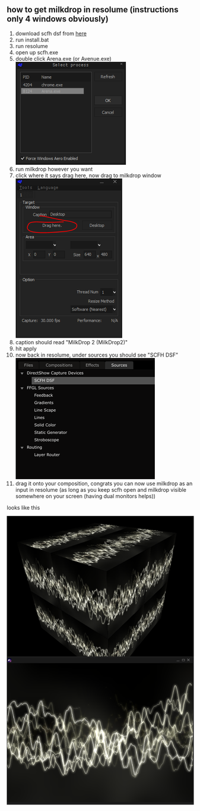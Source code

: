 ## how to get milkdrop in resolume (instructions only 4 windows obviously)

1. download scfh dsf from [here](http://mosax.sakura.ne.jp/yp4g/fswiki.cgi?page=SCFH+DSF)
2. run install.bat
3. run resolume
4. open up scfh.exe
5. double click Arena.exe (or Avenue.exe) ![step1](https://raw.githubusercontent.com/pussinboot/mdvj/master/tutorial/scfh_step_1.PNG)
6. run milkdrop however you want
7. click where it says drag here, now drag to milkdrop window ![step2](https://raw.githubusercontent.com/pussinboot/mdvj/master/tutorial/scfh_step_2.PNG)
8. caption should read "MilkDrop 2 (MilkDrop2)"
9. hit apply
10. now back in resolume, under sources you should see "SCFH DSF" ![step3](https://raw.githubusercontent.com/pussinboot/mdvj/master/tutorial/scfh_step_3.PNG)
11. drag it onto your composition, congrats you can now use milkdrop as an input in resolume (as long as you keep scfh open and milkdrop visible somewhere on your screen (having dual monitors helps))

looks like this

![step4](https://raw.githubusercontent.com/pussinboot/mdvj/master/tutorial/scfh_step_4.PNG)